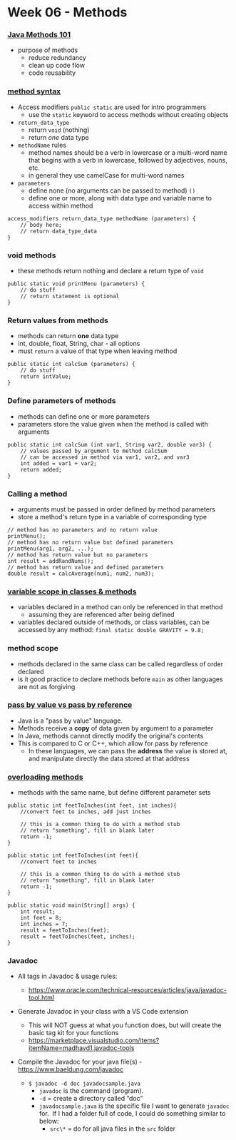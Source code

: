 # Week 06 - Methods

### [Java Methods 101](https://www.programiz.com/java-programming/methods)

- purpose of methods
  - reduce redundancy
  - clean up code flow
  - code reusability

### [method syntax](https://docs.oracle.com/javase/tutorial/java/javaOO/methods.html)

- Access modifiers `public static` are used for intro programmers
  - use the `static` keyword to access methods without creating objects
- `return_data_type`
  - return `void` (nothing)
  - return _one_ data type
- `methodName` rules
  - method names should be a verb in lowercase or a multi-word name that begins with a verb in lowercase, followed by adjectives, nouns, etc.
  - in general they use camelCase for multi-word names
- `parameters`
  - define none (no arguments can be passed to method) `()`
  - define one or more, along with data type and variable name to access within method

```
access_modifiers return_data_type methodName (parameters) {
    // body here;
    // return data_type_data
}
```

### void methods

- these methods return nothing and declare a return type of `void`

```
public static void printMenu (parameters) {
    // do stuff
    // return statement is optional
}
```

### Return values from methods

- methods can return **one** data type
- int, double, float, String, char - all options
- must `return` a value of that type when leaving method

```
public static int calcSum (parameters) {
    // do stuff
    return intValue;
}
```

### Define parameters of methods

- methods can define one or more parameters
- parameters store the value given when the method is called with arguments

```
public static int calcSum (int var1, String var2, double var3) {
    // values passed by argument to method calcSum
    // can be accessed in method via var1, var2, and var3
    int added = var1 + var2;
    return added;
}
```

### Calling a method

- arguments must be passed in order defined by method parameters
- store a method's return type in a variable of corresponding type

```
// method has no parameters and no return value
printMenu();
// method has no return value but defined parameters
printMenu(arg1, arg2, ...);
// method has return value but no parameters
int result = addRandNums();
// method has return value and defined parameters
double result = calcAverage(num1, num2, num3);
```

### [variable scope in classes & methods](https://www.geeksforgeeks.org/variable-scope-in-java/)

- variables declared in a method can only be referenced in that method
  - assuming they are referenced after being defined
- variables declared outside of methods, or class variables, can be accessed by any method: `final static double GRAVITY = 9.8;`

### method scope

- methods declared in the same class can be called regardless of order declared
- is it good practice to declare methods before `main` as other languages are not as forgiving

### [**pass by value** vs pass by reference](https://www.cs.virginia.edu/~jh2jf/courses/cs2110/java-pass-by-value.html)

- Java is a "pass by value" language.
- Methods receive a **copy** of data given by argument to a parameter
- In Java, methods cannot directly modify the original's contents
- This is compared to C or C++, which allow for pass by reference
  - In these languages, we can pass the **address** the value is stored at, and manipulate directly the data stored at that address

### [overloading methods](https://www.programiz.com/java-programming/method-overloading)

- methods with the same name, but define different parameter sets

```
public static int feetToInches(int feet, int inches){
    //convert feet to inches, add just inches

    // this is a common thing to do with a method stub
    // return "something", fill in blank later
    return -1;
}

public static int feetToInches(int feet){
    //convert feet to inches

    // this is a common thing to do with a method stub
    // return "something", fill in blank later
    return -1;
}

public static void main(String[] args) {
    int result;
    int feet = 8;
    int inches = 7;
    result = feetToInches(feet);
    result = feetToInches(feet, inches);
}
```

### Javadoc

- All tags in Javadoc & usage rules:
  - https://www.oracle.com/technical-resources/articles/java/javadoc-tool.html
- Generate Javadoc in your class with a VS Code extension

  - This will NOT guess at what you function does, but will create the basic tag kit for your functions
  - https://marketplace.visualstudio.com/items?itemName=madhavd1.javadoc-tools

- Compile the Javadoc for your java file(s) - https://www.baeldung.com/javadoc
  - `$ javadoc -d doc javadocsample.java`
    - `javadoc` is the command (program).
    - `-d` = create a directory called “doc”
    - `javadocsample.java` is the specific file I want to generate `javadoc` for.  If I had a folder full of code, I could do something similar to below:
      - `src\*` = do for all java files in the `src` folder
